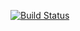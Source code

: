[![Build Status](https://travis-ci.org/hujo/junithelper-vim.svg?branch=master)](https://travis-ci.org/hujo/junithelper-vim)
